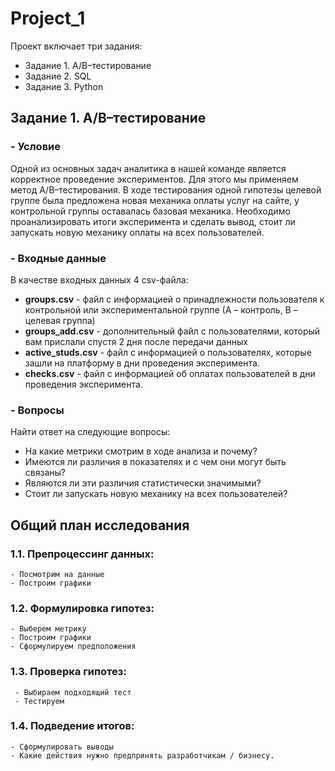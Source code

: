 # Project_1
Проект включает три задания:

- Задание 1. A/B–тестирование
- Задание 2. SQL
- Задание 3. Python
## Задание 1. A/B–тестирование

### - Условие

Одной из основных задач аналитика в нашей команде является корректное проведение экспериментов. Для этого мы применяем метод A/B–тестирования. В ходе тестирования одной гипотезы целевой группе была предложена новая механика оплаты услуг на сайте, у контрольной группы оставалась базовая механика. Необходимо проанализировать итоги эксперимента и сделать вывод, стоит ли запускать новую механику оплаты на всех пользователей.

### - Входные данные

В качестве входных данных 4 csv-файла:

- **groups.csv** - файл с информацией о принадлежности пользователя к контрольной или экспериментальной группе (А – контроль, B – целевая группа) 
- **groups_add.csv** - дополнительный файл с пользователями, который вам прислали спустя 2 дня после передачи данных
- **active_studs.csv** - файл с информацией о пользователях, которые зашли на платформу в дни проведения эксперимента. 
- **checks.csv** - файл с информацией об оплатах пользователей в дни проведения эксперимента. 

### - Вопросы

Найти ответ на следующие вопросы:

- На какие метрики смотрим в ходе анализа и почему?
- Имеются ли различия в показателях и с чем они могут быть связаны?
- Являются ли эти различия статистически значимыми?
- Стоит ли запускать новую механику на всех пользователей?
## Общий план исследования

### 1.1. **Препроцессинг данных:**
    - Посмотрим на данные
    - Построим графики
    
### 1.2. **Формулировка гипотез:**
    - Выберем метрику
    - Построим графики
    - Сформулируем предположения

    
### 1.3. **Проверка гипотез:**
     - Выбираем подходящий тест
     - Тестируем
     
     
### 1.4. **Подведение итогов:**
    - Сформулировать выводы
    - Какие действия нужно предпринять разработчикам / бизнесу.

